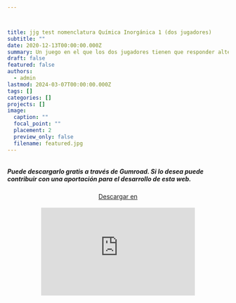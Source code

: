 ```yaml
---



title: jjg test nomenclatura Química Inorgánica 1 (dos jugadores)
subtitle: ""
date: 2020-12-13T00:00:00.000Z
summary: Un juego en el que los dos jugadores tienen que responder alternativamente a preguntas  de 100 a 500 puntos de valor sobre nomenclatura inorgánica.
draft: false
featured: false
authors:
  - admin
lastmod: 2024-03-07T00:00:00.000Z
tags: []
categories: []
projects: []
image:
  caption: ""
  focal_point: ""
  placement: 2
  preview_only: false
  filename: featured.jpg
---
```




###### 

<!--more-->

##### Puede descargarlo gratis a través de Gumroad. Si lo desea puede contribuir con una aportación para el desarrollo de esta web.



<center>
<script src="https://gumroad.com/js/gumroad.js"></script><a class="gumroad-button" href="https://apicazorla.gumroad.com/l/lhagpg">Descargar en</a>
</center>
&nbsp



<center>
<iframe
    width="350"
    height="200"
    src="https://www.dropbox.com/scl/fi/vuhw18awk2dkyi1rp7giv/jjg_test_formulacion_1-Hecho-con-Clipchamp_1709679506615.mp4?rlkey=ucwawv4qd000uhymnw9wsxg6f&raw=1"
    frameborder="0"
    allow="autoplay; encrypted-media"
    allowfullscreen
>
</iframe>
</center>


